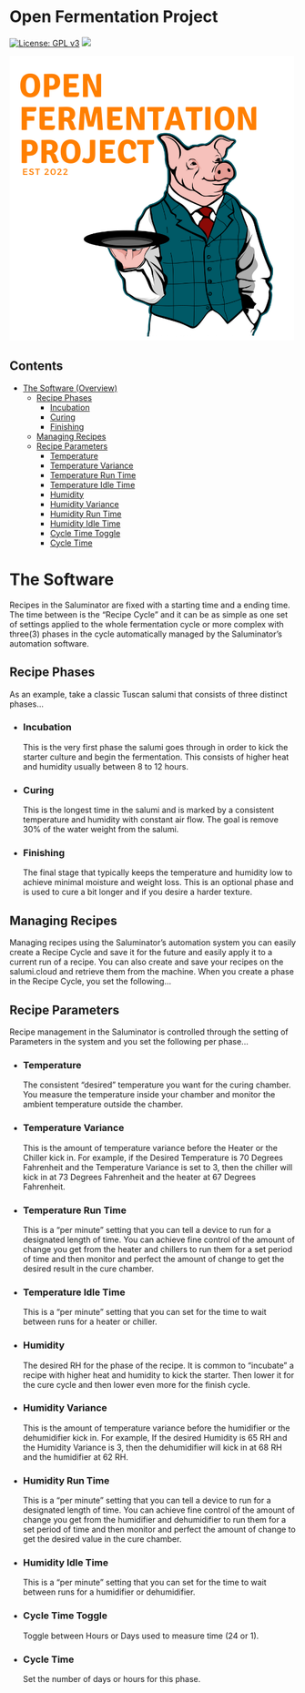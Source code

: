 # Open Fermentation Project

[![License: GPL v3](https://img.shields.io/badge/License-GPLv3-blue.svg)](https://www.gnu.org/licenses/gpl-3.0)&nbsp;<img src="https://img.shields.io/badge/OFS v1-Open%20Fermentation%20Project%20v1-yellowgreen">

<img src="./assets/open-fermentation-project-logo-v2_500px.png" width="500"/>

## Contents

- [The Software (Overview)](#the-sofwtware)
  - [Recipe Phases](#recipe-phases)
    - [Incubation](#incubation)
    - [Curing](#curing)
    - [Finishing](#finishing)
  - [Managing Recipes](#managing-recipes)
  - [Recipe Parameters](#recipe-parameters)
    - [Temperature](#temperature)
    - [Temperature Variance](#temperature-variance)
    - [Temperature Run Time](#temperature-run-time)
    - [Temperature Idle Time](#temperature-idle-time)
    - [Humidity](#humidity)
    - [Humidity Variance](#humidity-variance)
    - [Humidity Run Time](#humidity-run-time)
    - [Humidity Idle Time](#humidity-idle-time)
    - [Cycle Time Toggle](#cycle-time-toggle)
    - [Cycle Time](#cycle-time)

# The Software

Recipes in the Saluminator are fixed with a starting time and a ending time. The time between is the “Recipe Cycle” and it can be as simple as one set of settings applied to the whole fermentation cycle or more complex with three(3) phases in the cycle automatically managed by the Saluminator’s automation software.

## Recipe Phases

As an example, take a classic Tuscan salumi that consists of three distinct phases...

- ### Incubation

  This is the very first phase the salumi goes through in order to kick the starter culture and begin the fermentation. This consists of higher heat and humidity usually between 8 to 12 hours.

- ### Curing

  This is the longest time in the salumi and is marked by a consistent temperature and humidity with constant air flow. The goal is remove 30% of the water weight from the salumi.

- ### Finishing

  The final stage that typically keeps the temperature and humidity low to achieve minimal moisture and weight loss. This is an optional phase and is used to cure a bit longer and if you desire a harder texture.

## Managing Recipes

Managing recipes using the Saluminator’s automation system you can easily create a Recipe Cycle and save it for the future and easily apply it to a current run of a recipe. You can also create and save your recipes on the salumi.cloud and retrieve them from the machine. When you create a phase in the Recipe Cycle, you set the following…

## Recipe Parameters

Recipe management in the Saluminator is controlled through the setting of Parameters in the system and you set the following per phase…

- ### Temperature

  The consistent “desired” temperature you want for the curing chamber. You measure the temperature inside your chamber and monitor the ambient temperature outside the chamber.

- ### Temperature Variance

  This is the amount of temperature variance before the Heater or the Chiller kick in. For example, if the Desired Temperature is 70 Degrees Fahrenheit and the Temperature Variance is set to 3, then the chiller will kick in at 73 Degrees Fahrenheit and the heater at 67 Degrees Fahrenheit.

- ### Temperature Run Time

  This is a “per minute” setting that you can tell a device to run for a designated length of time. You can achieve fine control of the amount of change you get from the heater and chillers to run them for a set period of time and then monitor and perfect the amount of change to get the desired result in the cure chamber.

- ### Temperature Idle Time

  This is a “per minute” setting that you can set for the time to wait between runs for a heater or chiller.

- ### Humidity

  The desired RH for the phase of the recipe. It is common to “incubate” a recipe with higher heat and humidity to kick the starter. Then lower it for the cure cycle and then lower even more for the finish cycle.

- ### Humidity Variance

  This is the amount of temperature variance before the humidifier or the dehumidifier kick in. For example, If the desired Humidity is 65 RH and the Humidity Variance is 3, then the dehumidifier will kick in at 68 RH and the humidifier at 62 RH.

- ### Humidity Run Time

  This is a “per minute” setting that you can tell a device to run for a designated length of time. You can achieve fine control of the amount of change you get from the humidifier and dehumidifier to run them for a set period of time and then monitor and perfect the amount of change to get the desired value in the cure chamber.

- ### Humidity Idle Time

  This is a “per minute” setting that you can set for the time to wait between runs for a humidifier or dehumidifier.

- ### Cycle Time Toggle

  Toggle between Hours or Days used to measure time (24 or 1).

- ### Cycle Time

  Set the number of days or hours for this phase.

